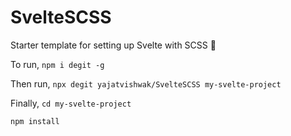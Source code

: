# SvelteSCSS
Starter template for setting up Svelte with SCSS 🚀

To run,
 ` npm i degit -g `
 
Then run,
` npx degit yajatvishwak/SvelteSCSS my-svelte-project `

Finally,
  ` cd my-svelte-project `
  
  ` npm install `
